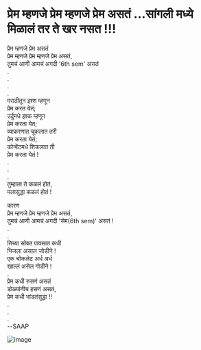 #            प्रेम म्हणजे प्रेम म्हणजे प्रेम असतं ...सांगली मध्ये मिळालं तर ते खर नसत !!!
प्रेम म्हणजे प्रेम असतं <br />
प्रेम म्हणजे प्रेम म्हणजे प्रेम असतं, <br />
तुमचं आणी आमचं अगदी '6th sem' असतं <br />
. <br />
. <br />
. <br />
. <br />
मराठीतून इश्श म्हणून <br />
प्रेम करत येतं; <br />
उर्दुमधे इश्क म्हणून <br />
प्रेम करता येत; <br />
व्याकरणात चूकलात तरी <br />
प्रेम करता येतं; <br />
कोन्वेंटमधे शिकलात ती <br />
प्रेम करता येतं ! <br />
. <br />
. <br />
. <br />
तुम्हाला ते कळलं होतं, <br />
मलासुद्धा कळलं होतं ! <br />

कारण <br />
प्रेम म्हणजे प्रेम म्हणजे प्रेम असतं, <br />
तुमचं आणी आमचं अगदी 'सेम(6th sem)' असतं ! <br />
. <br />
.<br />
तिच्या सोबत पावसात कधी <br />
भिजला असाल जोडीने ! <br />
एक चोकलेट अर्ध अर्ध <br />
खाल्लं असेल गोडीने ! <br />
. <br />
प्रेम कधी रुसणं असतं <br />
डोळ्यांनीच हसणं असतं, <br />
प्रेम कधी भांडतंसुद्धा !! <br />
. <br />
. <br />
. <br />
           --SAAP <br /> 
           
![image](https://user-images.githubusercontent.com/87658464/168869922-d5e810fa-bf24-4d4c-8a1e-39f59d75ae35.png)

           
